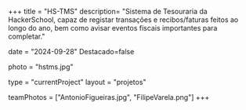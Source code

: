 +++
title = "HS-TMS"
description= "Sistema de Tesouraria da HackerSchool, capaz de registar transações e recibos/faturas feitos ao longo do ano, bem como avisar eventos fiscais importantes para completar." 

date = "2024-09-28" 
Destacado=false 

photo = "hstms.jpg" 

type = "currentProject" 
layout = "projetos" 

teamPhotos = ["AntonioFigueiras.jpg", "FilipeVarela.png"] 
+++
